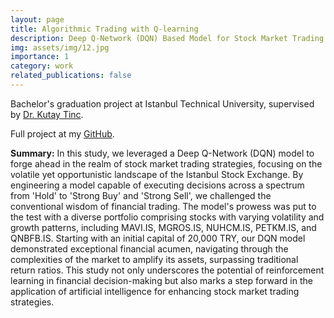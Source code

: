```yaml
---
layout: page
title: Algorithmic Trading with Q-learning
description: Deep Q-Network (DQN) Based Model for Stock Market Trading
img: assets/img/12.jpg
importance: 1
category: work
related_publications: false
---
```


Bachelor's graduation project at Istanbul Technical University, supervised by <a href="https://avesis.itu.edu.tr/tinc">Dr. Kutay Tinc</a>.

Full project at my <a href="https://github.com/atrazeynepbahceci/dqn-for-trading">GitHub</a>.

**Summary:** In this study, we leveraged a Deep Q-Network (DQN) model to forge ahead in the realm of stock market trading strategies, focusing on the volatile yet opportunistic landscape of the Istanbul Stock Exchange. By engineering a model capable of executing decisions across a spectrum from 'Hold' to 'Strong Buy' and 'Strong Sell', we challenged the conventional wisdom of financial trading. The model's prowess was put to the test with a diverse portfolio comprising stocks with varying volatility and growth patterns, including MAVI.IS, MGROS.IS, NUHCM.IS, PETKM.IS, and QNBFB.IS. Starting with an initial capital of 20,000 TRY, our DQN model demonstrated exceptional financial acumen, navigating through the complexities of the market to amplify its assets, surpassing traditional return ratios. This study not only underscores the potential of reinforcement learning in financial decision-making but also marks a step forward in the application of artificial intelligence for enhancing stock market trading strategies.

   
